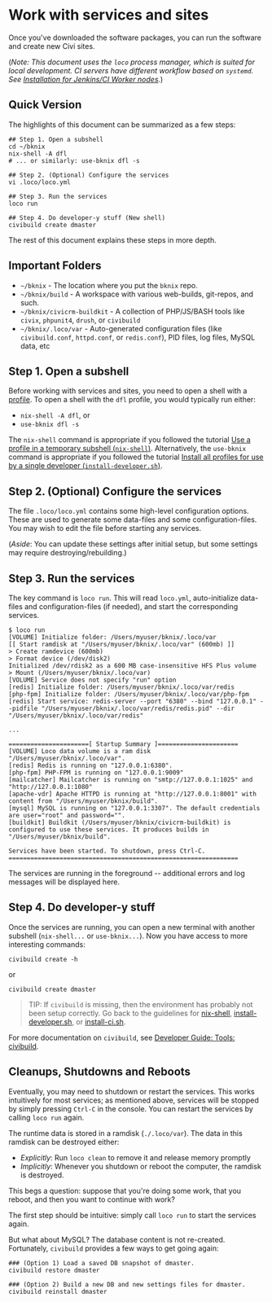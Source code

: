 # Work with services and sites

Once you've downloaded the software packages, you can run the software and create new Civi sites.

(*Note: This document uses the `loco` process manager, which is suited for local development.
CI servers have different workflow based on `systemd`. See [Installation for Jenkins/CI Worker nodes](install-ci.md).*)

## Quick Version

The highlights of this document can be summarized as a few steps:

```
## Step 1. Open a subshell
cd ~/bknix
nix-shell -A dfl
# ... or similarly: use-bknix dfl -s

## Step 2. (Optional) Configure the services
vi .loco/loco.yml

## Step 3. Run the services
loco run

## Step 4. Do developer-y stuff (New shell)
civibuild create dmaster
```

The rest of this document explains these steps in more depth. 

## Important Folders

* `~/bknix` - The location where you put the `bknix` repo.
* `~/bknix/build` - A workspace with various web-builds, git-repos, and such.
* `~/bknix/civicrm-buildkit` - A collection of PHP/JS/BASH tools like `civix`, `phpunit4`, `drush`, or `civibuild`
* `~/bknix/.loco/var` - Auto-generated configuration files (like `civibuild.conf`, `httpd.conf`, or `redis.conf`), PID files, log files, MySQL data, etc

## Step 1. Open a subshell

Before working with services and sites, you need to open a shell with a [profile](../README.md#profiles).
To open a shell with the `dfl` profile, you would typically run either:

* `nix-shell -A dfl`, or
* `use-bknix dfl -s`

The `nix-shell` command is appropriate if you followed the tutorial [Use a profile in a temporary subshell (`nix-shell`)](nix-shell.md).
Alternatively, the `use-bknix` command is appropriate if you followed the tutorial
[Install all profiles for use by a single developer (`install-developer.sh`)](install-developer.md).

## Step 2. (Optional) Configure the services

The file `.loco/loco.yml` contains some high-level configuration options. These are used
to generate some data-files and some configuration-files. You may wish to edit the file
before starting any services.

<!-- TODO:
* Setup default passwords for the admin and demo users.
    * Edit `civicrm-buildkit/app/civibuild.conf`
    * Set `ADMIN_PASS` and `DEMO_PASS`.
    * These will affect future builds.
* Setup wildcard DNS. (With wildcard DNS, your builds don't need to be registered in `/etc/hosts`, so this avoids `sudo` usage.)
    * Search Google for instructions for installing `dnsmasq` on your platform (e.g. `dnsmasq ubuntu` or `dnsmasq osx`).
    * Run `amp config:set --hosts_type=none`. (This tells `amp` that it doesn't need to do any special work setup DNS records.)
-->
<!-- * Set the PHP timezone in `config/php.ini`. -->
<!-- * Create `etc/bashrc.local` with some CLI customizations -->

(*Aside*: You can update these settings after initial setup, but some settings may require destroying/rebuilding.)

## Step 3. Run the services

The key command is `loco run`.  This will read `loco.yml`, auto-initialize data-files and configuration-files (if needed),
and start the corresponding services.

```
$ loco run
[VOLUME] Initialize folder: /Users/myuser/bknix/.loco/var
[[ Start ramdisk at "/Users/myuser/bknix/.loco/var" (600mb) ]]
> Create ramdevice (600mb)
> Format device (/dev/disk2)
Initialized /dev/rdisk2 as a 600 MB case-insensitive HFS Plus volume
> Mount (/Users/myuser/bknix/.loco/var)
[VOLUME] Service does not specify "run" option
[redis] Initialize folder: /Users/myuser/bknix/.loco/var/redis
[php-fpm] Initialize folder: /Users/myuser/bknix/.loco/var/php-fpm
[redis] Start service: redis-server --port "6380" --bind "127.0.0.1" --pidfile "/Users/myuser/bknix/.loco/var/redis/redis.pid" --dir "/Users/myuser/bknix/.loco/var/redis"

...

======================[ Startup Summary ]======================
[VOLUME] Loco data volume is a ram disk "/Users/myuser/bknix/.loco/var".
[redis] Redis is running on "127.0.0.1:6380".
[php-fpm] PHP-FPM is running on "127.0.0.1:9009"
[mailcatcher] Mailcatcher is running on "smtp://127.0.0.1:1025" and "http://127.0.0.1:1080"
[apache-vdr] Apache HTTPD is running at "http://127.0.0.1:8001" with content from "/Users/myuser/bknix/build".
[mysql] MySQL is running on "127.0.0.1:3307". The default credentials are user="root" and password="".
[buildkit] Buildkit (/Users/myuser/bknix/civicrm-buildkit) is configured to use these services. It produces builds in "/Users/myuser/bknix/build".

Services have been started. To shutdown, press Ctrl-C.
===============================================================
```

The services are running in the foreground -- additional errors and log messages will be displayed here. 

## Step 4. Do developer-y stuff

Once the services are running, you can open a new terminal with another subshell (`nix-shell...` or `use-bknix...`).
Now you have access to more interesting commands:

```
civibuild create -h
```

or

```
civibuild create dmaster
```

> TIP: If `civibuild` is missing, then the environment has probably not been setup correctly. Go back to the guidelines for
> [nix-shell](nix-shell.md), [install-developer.sh](install-developer.md), or [install-ci.sh](install-ci.md).

For more documentation on `civibuild`, see [Developer Guide: Tools: civibuild](https://docs.civicrm.org/dev/en/latest/tools/civibuild/).

## Cleanups, Shutdowns and Reboots

Eventually, you may need to shutdown or restart the services.  This works intuitively for most services; as mentioned
above, services will be stopped by simply pressing `Ctrl-C` in the console. You can restart the services by
calling `loco run` again.

The runtime data is stored in a ramdisk (`./.loco/var`). The data in this ramdisk can be destroyed either:

* _Explicitly_: Run `loco clean` to remove it and release memory promptly
* _Implicitly_: Whenever you shutdown or reboot the computer, the ramdisk is destroyed.

This begs a question: suppose that you're doing some work, that you reboot, and then you want to continue with work?

The first step should be intuitive: simply call `loco run` to start the services again.

But what about MySQL? The database content is not re-created. Fortunately, `civibuild` provides a few ways to get going again:

```
### (Option 1) Load a saved DB snapshot of dmaster.
civibuild restore dmaster

### (Option 2) Build a new DB and new settings files for dmaster.
civibuild reinstall dmaster
```
